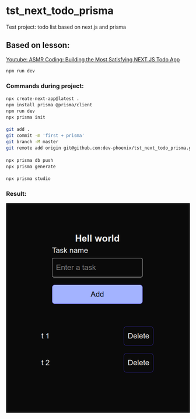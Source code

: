 # tst_next_todo_prisma
Test project: todo list based on next.js and prisma

## Based on lesson:
[Youtube: ASMR Coding: Building the Most Satisfying NEXT.JS Todo App](https://www.youtube.com/watch?v=Uo3Rthw3IfE)

```bash
npm run dev
```


### Commands during project:
```sh
npx create-next-app@latest .
npm install prisma @prisma/client
npm run dev
npx prisma init

git add .
git commit -m 'first + prisma'
git branch -M master
git remote add origin git@github.com:dev-phoenix/tst_next_todo_prisma.git

npx prisma db push
npx prisma generate

npx prisma studio
```

### Result:
![preview](./imgs/prev.png)

<!--

This is a [Next.js](https://nextjs.org) project bootstrapped with [`create-next-app`](https://nextjs.org/docs/app/api-reference/cli/create-next-app).

## Getting Started

First, run the development server:

```bash
npm run dev
# or
yarn dev
# or
pnpm dev
# or
bun dev
```

Open [http://localhost:3000](http://localhost:3000) with your browser to see the result.

You can start editing the page by modifying `app/page.tsx`. The page auto-updates as you edit the file.

This project uses [`next/font`](https://nextjs.org/docs/app/building-your-application/optimizing/fonts) to automatically optimize and load [Geist](https://vercel.com/font), a new font family for Vercel.

## Learn More

To learn more about Next.js, take a look at the following resources:

- [Next.js Documentation](https://nextjs.org/docs) - learn about Next.js features and API.
- [Learn Next.js](https://nextjs.org/learn) - an interactive Next.js tutorial.

You can check out [the Next.js GitHub repository](https://github.com/vercel/next.js) - your feedback and contributions are welcome!

## Deploy on Vercel

The easiest way to deploy your Next.js app is to use the [Vercel Platform](https://vercel.com/new?utm_medium=default-template&filter=next.js&utm_source=create-next-app&utm_campaign=create-next-app-readme) from the creators of Next.js.

Check out our [Next.js deployment documentation](https://nextjs.org/docs/app/building-your-application/deploying) for more details.
-->
